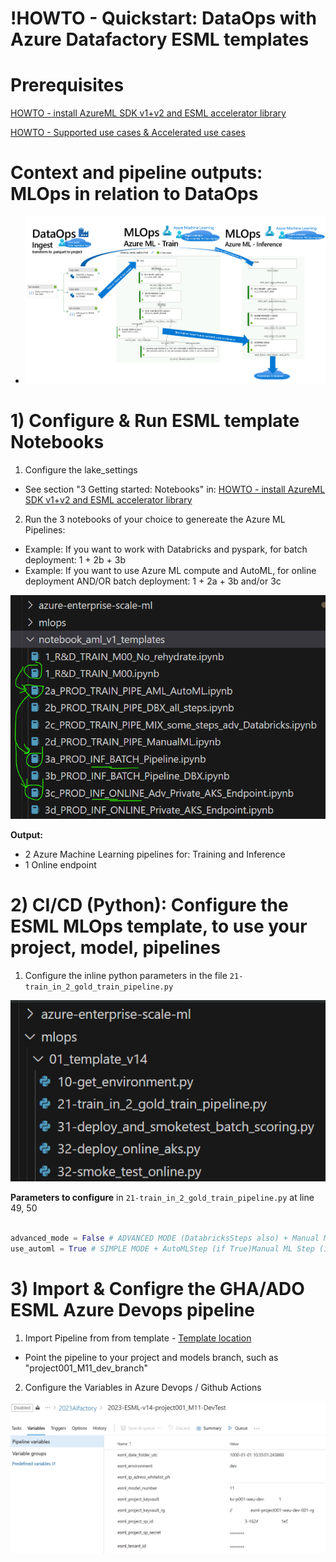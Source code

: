 # !HOWTO - Quickstart: DataOps with Azure Datafactory ESML templates

# Prerequisites

[HOWTO - install AzureML SDK v1+v2 and ESML accelerator library](../v2/30-39/33-install-azureml-sdk-v1+v2.md)

[HOWTO - Supported use cases & Accelerated use cases](../v2/30-39/33-install-azureml-sdk-v1+v2.md)

# Context and pipeline outputs: MLOps in relation to DataOps

- ![](./images/39-end-2-end-dataops-mlops.png)

# 1) Configure & Run ESML template Notebooks

1) Configure the lake_settings
- See section "3 Getting started: Notebooks" in: [HOWTO - install AzureML SDK v1+v2 and ESML accelerator library](../v2/30-39/33-install-azureml-sdk-v1+v2.md)
2) Run the 3 notebooks of your choice to genereate the Azure ML Pipelines: 
- Example: If you want to work with Databricks and pyspark, for batch deployment: 1 + 2b + 3b
- Example: If you want to use Azure ML compute and AutoML, for online deployment AND/OR batch deployment: 1 + 2a + 3b and/or 3c

![](./images/33-setup-notebook-templates.png)

**Output:**
- 2 Azure Machine Learning pipelines for: Training and Inference
- 1 Online endpoint

# 2) CI/CD (Python): Configure the ESML MLOps template, to use your project, model, pipelines

1)  Configure the inline python parameters in the file `21-train_in_2_gold_train_pipeline.py`

![](./images/37-mlops-python-files.png)

**Parameters to configure** in `21-train_in_2_gold_train_pipeline.py` at line 49, 50

```python

advanced_mode = False # ADVANCED MODE (DatabricksSteps also) + Manual ML (or AutoML if defined in Databricks notebook)
use_automl = True # SIMPLE MODE + AutoMLStep (if True)Manual ML Step (if False)

```

# 3) Import & Configre the GHA/ADO ESML Azure Devops pipeline

1) Import Pipeline from from template - [Template location ](../../../copy_my_subfolders_to_my_grandparent/mlops/02_cicd-ado-gha_mlops/azure_devops)
- Point the pipeline to your project and models branch, such as "project001_M11_dev_branch"
2) Configure the Variables in Azure Devops / Github Actions

![](./images/37-mlops-ado-vars.png)







